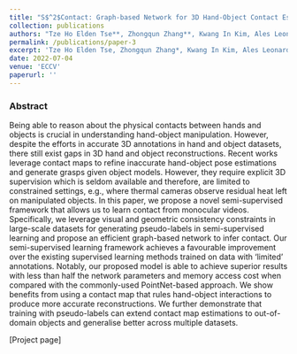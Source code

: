 ```yaml
---
title: "S$^2$Contact: Graph-based Network for 3D Hand-Object Contact Estimation with Semi-Supervised Learning"
collection: publications
authors: "Tze Ho Elden Tse**, Zhongqun Zhang**, Kwang In Kim, Ales Leonardis, Hyung Jin Chang"
permalink: /publications/paper-3
excerpt: 'Tze Ho Elden Tse, Zhongqun Zhang*, Kwang In Kim, Ales Leonardis, Hyung Jin Chang'
date: 2022-07-04
venue: 'ECCV'
paperurl: ''
---
```


### Abstract
Being able to reason about the physical contacts between hands and objects is crucial in understanding hand-object manipulation. However, despite the efforts in accurate 3D annotations in hand and object datasets, there still exist gaps in 3D hand and object reconstructions. Recent works leverage contact maps to refine inaccurate hand-object pose estimations and generate grasps given object models. However, they require explicit 3D supervision which is seldom available and therefore, are limited to constrained settings, e.g., where thermal cameras observe residual heat left on manipulated objects. In this paper, we propose a novel semi-supervised framework that allows us to learn contact from monocular videos. Specifically, we leverage visual and geometric consistency constraints in large-scale datasets for generating pseudo-labels in semi-supervised learning and propose an efficient graph-based network to infer contact. Our semi-supervised learning framework achieves a favourable improvement over the existing supervised learning methods trained on data with ‘limited’ annotations. Notably, our proposed model is able to achieve superior results with less than half the network parameters and memory access cost when compared with the commonly-used PointNet-based approach. We show benefits from using a contact map that rules hand-object interactions to produce more accurate reconstructions. We further demonstrate that training with pseudo-labels can extend contact map estimations to out-of-domain objects and generalise better across multiple datasets.

[Project page]
